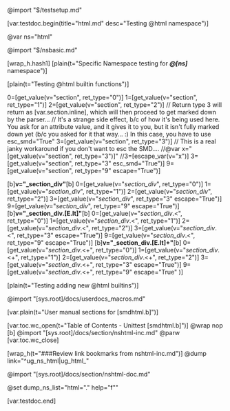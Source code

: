@import "$/testsetup.md"

[var.testdoc.begin(title="html.md" desc="Testing @html namespace")]

@var ns="html"

@import "$/nsbasic.md"

[wrap_h.hash1]
[plain(t="Specific Namespace testing for ***@[ns]*** namespace")]

[plain(t="Testing @html builtin functions")]

0=[get_value(v="section", ret_type="0")]
1=[get_value(v="section", ret_type="1")]
2=[get_value(v="section", ret_type="2")]
// Return type 3 will return as [var.section.inline], which will then proceed to get marked down by the parser...
// It's a strange side effect, b/c of how it's being used here. You ask for an attribute value, and it gives it to you, but it isn't fully marked down yet (b/c you asked for it that way... :) In this case, you have to use esc_smd="True"
3=[get_value(v="section", ret_type="3")]
// This is a real janky workaround if you don't want to esc the SMD....
//@var x="[get_value(v=\"section\", ret_type=\"3\")]"
//3=[escape_var(v="x")]
3=[get_value(v="section", ret_type="3" esc_smd="True")]
9=[get_value(v="section", ret_type="9" escape="True")]

[b]**v="_section_div"**[b]
0=[get_value(v="_section_div_", ret_type="0")]
1=[get_value(v="_section_div_", ret_type="1")]
2=[get_value(v="_section_div_", ret_type="2")]
3=[get_value(v="_section_div_", ret_type="3" escape="True")]
9=[get_value(v="_section_div_", ret_type="9" escape="True")]
[b]**v="_section_div.[E.lt]"**[b]
0=[get_value(v="_section_div_.<", ret_type="0")]
1=[get_value(v="_section_div_.<", ret_type="1")]
2=[get_value(v="_section_div_.<", ret_type="2")]
3=[get_value(v="_section_div_.<", ret_type="3" escape="True")]
9=[get_value(v="_section_div_.<", ret_type="9" escape="True")]
[b]**v="_section_div.[E.lt]+"**[b]
0=[get_value(v="_section_div_.<+", ret_type="0")]
1=[get_value(v="_section_div_.<+", ret_type="1")]
2=[get_value(v="_section_div_.<+", ret_type="2")]
3=[get_value(v="_section_div_.<+", ret_type="3" escape="True")]
9=[get_value(v="_section_div_.<+", ret_type="9" escape="True" )]


[plain(t="Testing adding new @html builtins")]

@import "[sys.root]/docs/userdocs_macros.md"

[var.plain(t="User manual sections for [smdhtml.b]")]

[var.toc.wc_open(t="Table of Contents - Unittest [smdhtml.b]")]
@wrap nop
[b]
@import "[sys.root]/docs/section/nshtml-inc.md"
@parw
[var.toc.wc_close]

[wrap_h(t="###Review link bookmarks from nshtml-inc.md")]
@dump link="^ug_ns_html|ug_html_"

@import "[sys.root]/docs/section/nshtml-doc.md"


@set dump_ns_list="html=\".\" help=\"f\""

[var.testdoc.end]
